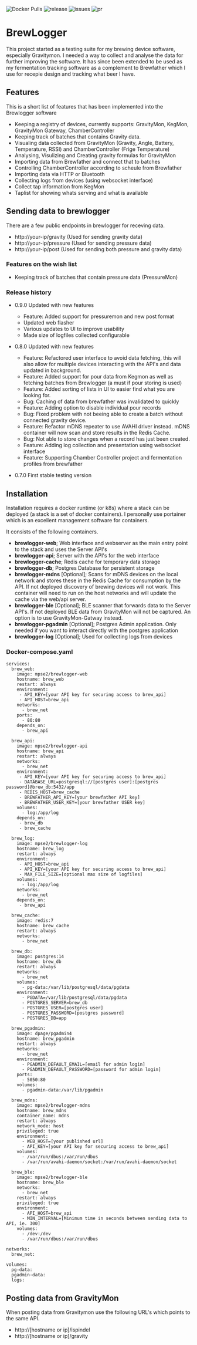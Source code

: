 ![Docker Pulls](https://img.shields.io/docker/pulls/mpse2/brewlogger-api)
![release](https://img.shields.io/github/v/release/mp-se/brewlogger?label=latest%20release)
![issues](https://img.shields.io/github/issues/mp-se/brewlogger)
![pr](https://img.shields.io/github/issues-pr/mp-se/brewlogger)

# BrewLogger

This project started as a testing suite for my brewing device software, especially Gravitymon. I needed a way to collect
and analyse the data for further improving the software. It has since been extended to be used as my fermentation tracking
software as a complement to Brewfather which I use for recepie design and tracking what beer I have.

## Features

This is a short list of features that has been implemented into the Brewlogger software

- Keeping a registry of devices, currently supports: GravityMon, KegMon, GravityMon Gateway, ChamberController
- Keeping track of batches that contains Gravity data.
- Visualing data collected from GravityMon (Gravity, Angle, Battery, Temperature, RSSI) and ChamberController (Frige Temperature)
- Analysing, Visulizing and Creating gravity formulas for GravityMon
- Importing data from Brewfather and connect that to batches
- Controlling ChamberController according to scheule from Brewfather
- Importing data via HTTP or Bluetooth
- Collecting logs from devices (using websocket interface)
- Collect tap information from KegMon
- Taplist for showing whats serving and what is available

## Sending data to brewlogger

There are a few public endpoints in brewlogger for receving data.

- http://your-ip/gravity (Used for sending gravity data)
- http://your-ip/pressure (Used for sending pressure data)
- http://your-ip/post (Used for sending both pressure and gravity data)

### Features on the wish list

- Keeping track of batches that contain pressure data (PressureMon)

### Release history

- 0.9.0 Updated with new features
  - Feature: Added support for pressuremon and new post format
  - Updated web flasher
  - Various updates to UI to improve usability
  - Made size of logfiles collected configurable

- 0.8.0 Updated with new features
  - Feature: Refactored user interface to avoid data fetching, this will also allow for multiple devices interacting with the API's and data updated in background.
  - Feature: Added support for pour data from Kegmon as well as fetching batches from Brewlogger (a must if pour storing is used)
  - Feature: Added sorting of lists in UI to easier find what you are looking for.
  - Bug: Caching of data from brewfather was invalidated to quickly
  - Feature: Adding option to disable individual pour records
  - Bug: Fixed problem with not beeing able to create a batch without connected gravity device.
  - Feature: Refactor mDNS repeater to use AVAHI driver instead. mDNS container will now scan and store results in the Redis Cache.
  - Bug: Not able to store changes when a record has just been created.
  - Feature: Adding log collection and presentation using websocket interface
  - Feature: Supporting Chamber Controller project and fermentation profiles from brewfather

- 0.7.0 First stable testing version

## Installation

Installation requires a docker runtime (or k8s) where a stack can be deployed (a stack is a set of docker containers). I personally use portainer which is an excellent management software for containers.

It consists of the following containers.

- **brewlogger-web**; Web interface and webserver as the main entry point to the stack and uses the Server API's
- **brewlogger-api**; Server with the API's for the web interface
- **brewlogger-cache**; Redis cache for temporary data storage
- **brewlogger-db**; Postgres Database for persistent storage
- **brewlogger-mdns** [Optional]; Scans for mDNS devices on the local network and stores these in the Redis Cache for consumption by the API. If not deployed discovery of brewing devices will not work. This container will need to run on the host networks and will update the cache via the web/api server.
- **brewlogger-ble** [Optional]; BLE scanner that forwards data to the Server API's. If not deployed BLE data from GravityMon will not be captured. An option is to use GravityMon-Gatway instead.
- **brewlogger-pgadmin** [Optional]; Postgres Admin application. Only needed if you want to interact directly with the postgres application
- **brewlogger-log** [Optional]; Used for collecting logs from devices

### Docker-compose.yaml

```
services:
  brew_web:
    image: mpse2/brewlogger-web
    hostname: brew_web
    restart: always
    environment:
     - API_KEY=[your API key for securing access to brew_api]
     - API_HOST=brew_api
    networks:
      - brew_net
    ports:
      - 80:80
    depends_on:
      - brew_api

  brew_api:
    image: mpse2/brewlogger-api
    hostname: brew_api
    restart: always
    networks:
      - brew_net
    environment:
     - API_KEY=[your API key for securing access to brew_api]
     - DATABASE_URL=postgresql://[postgres user]:[postgres password]@brew_db:5432/app
     - REDIS_HOST=brew_cache
     - BREWFATHER_API_KEY=[your brewfather API key]
     - BREWFATHER_USER_KEY=[your brewfather USER key]
    volumes:
      - log:/app/log
    depends_on:
     - brew_db
     - brew_cache

  brew_log:
    image: mpse2/brewlogger-log
    hostname: brew_log
    restart: always
    environment:
     - API_HOST=brew_api
     - API_KEY=[your API key for securing access to brew_api]
     - MAX_FILE_SIZE=[optional max size of logfiles]
    volumes:
      - log:/app/log
    networks:
      - brew_net
    depends_on:
     - brew_api

  brew_cache:
    image: redis:7
    hostname: brew_cache
    restart: always
    networks:
      - brew_net

  brew_db:
    image: postgres:14
    hostname: brew_db
    restart: always
    networks:
      - brew_net
    volumes:
      - pg-data:/var/lib/postgresql/data/pgdata
    environment:
      - PGDATA=/var/lib/postgresql/data/pgdata
      - POSTGRES_SERVER=brew_db
      - POSTGRES_USER=[postgres user]
      - POSTGRES_PASSWORD=[postgres password]
      - POSTGRES_DB=app

  brew_pgadmin:
    image: dpage/pgadmin4
    hostname: brew_pgadmin
    restart: always
    networks:
      - brew_net
    environment:
      - PGADMIN_DEFAULT_EMAIL=[email for admin login]
      - PGADMIN_DEFAULT_PASSWORD=[password for admin login]
    ports:
      - 5050:80
    volumes:
      - pgadmin-data:/var/lib/pgadmin

  brew_mdns:
    image: mpse2/brewlogger-mdns
    hostname: brew_mdns
    container_name: mdns
    restart: always
    network_mode: host
    privileged: true
    environment:
      - WEB_HOST=[your published url]
      - API_KEY=[your API key for securing access to brew_api]
    volumes:
      - /var/run/dbus:/var/run/dbus
      - /var/run/avahi-daemon/socket:/var/run/avahi-daemon/socket

  brew_ble:
    image: mpse2/brewlogger-ble
    hostname: brew_ble
    networks:
      - brew_net
    restart: always
    privileged: true
    environment:
      - API_HOST=brew_api
      - MIN_INTERVAL=[Minimum time in seconds between sending data to API, ie. 300]
    volumes:
      - /dev:/dev
      - /var/run/dbus:/var/run/dbus

networks:
  brew_net:

volumes:
  pg-data:
  pgadmin-data:
  logs:

```

## Posting data from GravityMon

When posting data from Gravitymon use the following URL's which points to the same API.

- http://[hostname or ip]/ispindel
- http://[hostname or ip]/gravity
